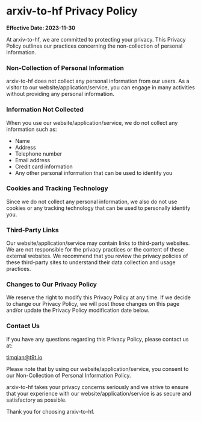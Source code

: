 # arxiv-to-hf Privacy Policy

**Effective Date: 2023-11-30**

At arxiv-to-hf, we are committed to protecting your privacy. This Privacy Policy outlines our practices concerning the non-collection of personal information.

### Non-Collection of Personal Information

arxiv-to-hf does not collect any personal information from our users. As a visitor to our website/application/service, you can engage in many activities without providing any personal information.

### Information Not Collected

When you use our website/application/service, we do not collect any information such as:

- Name
- Address
- Telephone number
- Email address
- Credit card information
- Any other personal information that can be used to identify you

### Cookies and Tracking Technology

Since we do not collect any personal information, we also do not use cookies or any tracking technology that can be used to personally identify you.

### Third-Party Links

Our website/application/service may contain links to third-party websites. We are not responsible for the privacy practices or the content of these external websites. We recommend that you review the privacy policies of these third-party sites to understand their data collection and usage practices.

### Changes to Our Privacy Policy

We reserve the right to modify this Privacy Policy at any time. If we decide to change our Privacy Policy, we will post those changes on this page and/or update the Privacy Policy modification date below.

### Contact Us

If you have any questions regarding this Privacy Policy, please contact us at:

timqian@t9t.io

Please note that by using our website/application/service, you consent to our Non-Collection of Personal Information Policy.

arxiv-to-hf takes your privacy concerns seriously and we strive to ensure that your experience with our website/application/service is as secure and satisfactory as possible.

Thank you for choosing arxiv-to-hf.
